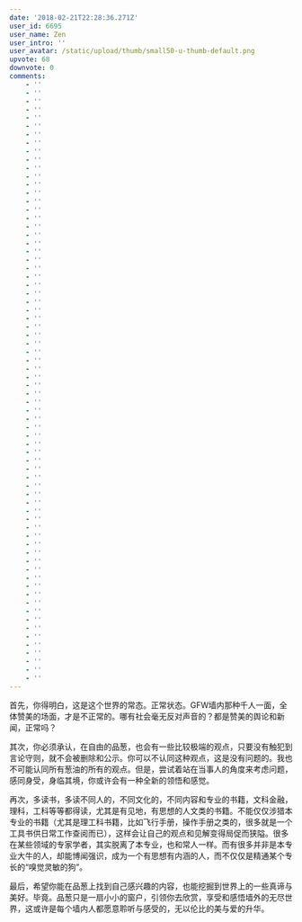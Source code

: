 ```yaml
---
date: '2018-02-21T22:28:36.271Z'
user_id: 6695
user_name: Zen
user_intro: ''
user_avatar: /static/upload/thumb/small50-u-thumb-default.png
upvote: 68
downvote: 0
comments:
    - ''
    - ''
    - ''
    - ''
    - ''
    - ''
    - ''
    - ''
    - ''
    - ''
    - ''
    - ''
    - ''
    - ''
    - ''
    - ''
    - ''
    - ''
    - ''
    - ''
    - ''
    - ''
    - ''
    - ''
    - ''
    - ''
    - ''
    - ''
    - ''
    - ''
    - ''
    - ''
    - ''
    - ''
    - ''
    - ''
    - ''
    - ''
    - ''
    - ''
    - ''
    - ''
    - ''
    - ''
    - ''
    - ''
    - ''
    - ''
    - ''
    - ''
    - ''
    - ''
    - ''
    - ''
    - ''
    - ''
    - ''
    - ''
    - ''
    - ''
    - ''
    - ''
    - ''
    - ''
    - ''
    - ''
    - ''
    - ''
    - ''
    - ''
    - ''
    - ''
---
```


首先，你得明白，这是这个世界的常态。正常状态。GFW墙内那种千人一面，全体赞美的场面，才是不正常的。哪有社会毫无反对声音的？都是赞美的舆论和新闻，正常吗？

其次，你必须承认，在自由的品葱，也会有一些比较极端的观点，只要没有触犯到言论守则，就不会被删除和公示。你可以不认同这种观点，这是没有问题的。我也不可能认同所有葱油的所有的观点。但是，尝试着站在当事人的角度来考虑问题，感同身受，身临其境，你或许会有一种全新的领悟和感觉。

再次，多读书，多读不同人的，不同文化的，不同内容和专业的书籍，文科金融，理科，工科等等都得读，尤其是有见地，有思想的人文类的书籍。不能仅仅涉猎本专业的书籍（尤其是理工科书籍，比如飞行手册，操作手册之类的，很多就是一个工具书供日常工作查阅而已），这样会让自己的观点和见解变得局促而狭隘。很多在某些领域的专家学者，其实脱离了本专业，也和常人一样。而有很多并非是本专业大牛的人，却能博闻强识，成为一个有思想有内涵的人，而不仅仅是精通某个专长的“嗅觉灵敏的狗”。

最后，希望你能在品葱上找到自己感兴趣的内容，也能挖掘到世界上的一些真谛与美好。毕竟。品葱只是一扇小小的窗户，引领你去欣赏，享受和感悟墙外的无尽世界，这或许是每个墙内人都愿意聆听与感受的，无以伦比的美与爱的升华。
